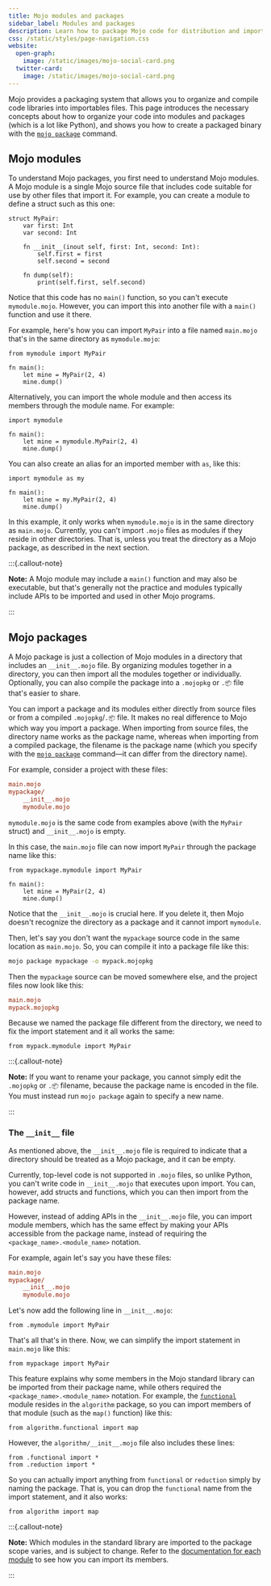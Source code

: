 ```yaml
---
title: Mojo modules and packages
sidebar_label: Modules and packages
description: Learn how to package Mojo code for distribution and importing.
css: /static/styles/page-navigation.css
website:
  open-graph:
    image: /static/images/mojo-social-card.png
  twitter-card:
    image: /static/images/mojo-social-card.png
---
```


Mojo provides a packaging system that allows you to organize and compile code
libraries into importables files. This page introduces the necessary concepts
about how to organize your code into modules and packages (which is a lot
like Python), and shows you how to create a packaged binary with the [`mojo
package`](/mojo/cli/package.html) command.

## Mojo modules

To understand Mojo packages, you first need to understand Mojo modules. A
Mojo module is a single Mojo source file that includes code suitable for use
by other files that import it. For example, you can create a module
to define a struct such as this one:

```{.mojo filename="mymodule.mojo"}
struct MyPair:
    var first: Int
    var second: Int

    fn __init__(inout self, first: Int, second: Int):
        self.first = first
        self.second = second

    fn dump(self):
        print(self.first, self.second)
```

Notice that this code has no `main()` function, so you can't execute
`mymodule.mojo`. However, you can import this into another file with a
`main()` function and use it there.

For example, here's how you can import `MyPair` into a file named `main.mojo`
that's in the same directory as `mymodule.mojo`:

```{.mojo filename="main.mojo"}
from mymodule import MyPair

fn main():
    let mine = MyPair(2, 4)
    mine.dump()
```

Alternatively, you can import the whole module and then access its members
through the module name. For example:

```{.mojo filename="main.mojo"}
import mymodule

fn main():
    let mine = mymodule.MyPair(2, 4)
    mine.dump()
```

You can also create an alias for an imported member with `as`, like this:

```{.mojo filename="main.mojo"}
import mymodule as my

fn main():
    let mine = my.MyPair(2, 4)
    mine.dump()
```

In this example, it only works when `mymodule.mojo` is in the same directory as
`main.mojo`. Currently, you can't import `.mojo` files as modules if they
reside in other directories. That is, unless you treat the directory as a Mojo
package, as described in the next section.

:::{.callout-note}

**Note:** A Mojo module may include a `main()` function and may also be
executable, but that's generally not the practice and modules typically include
APIs to be imported and used in other Mojo programs.

:::

## Mojo packages

A Mojo package is just a collection of Mojo modules in a directory that
includes an `__init__.mojo` file. By organizing modules together in a
directory, you can then import all the modules together or individually.
Optionally, you can also compile the package into a `.mojopkg` or `.📦` file
that's easier to share.

You can import a package and its modules either directly from source files or
from a compiled `.mojopkg`/`.📦` file. It makes no real difference to Mojo
which way you import a package. When importing from source files, the directory
name works as the package name, whereas when importing from a compiled package,
the filename is the package name (which you specify with the [`mojo
package`](/mojo/cli/package.html) command—it can differ from the directory
name).

For example, consider a project with these files:

```ini
main.mojo
mypackage/
    __init__.mojo
    mymodule.mojo
```

`mymodule.mojo` is the same code from examples above (with the `MyPair`
struct) and `__init__.mojo` is empty.

In this case, the `main.mojo` file can now import `MyPair` through the package
name like this:

```{.mojo filename="main.mojo"}
from mypackage.mymodule import MyPair

fn main():
    let mine = MyPair(2, 4)
    mine.dump()
```

Notice that the `__init__.mojo` is crucial here. If you delete it, then Mojo
doesn't recognize the directory as a package and it cannot import `mymodule`.

Then, let's say you don't want the `mypackage` source code in the same location
as `main.mojo`. So, you can compile it into a package file like this:

```sh
mojo package mypackage -o mypack.mojopkg
```

Then the `mypackage` source can be moved somewhere else, and the project
files now look like this:

```ini
main.mojo
mypack.mojopkg
```

Because we named the package file different from the directory, we need to fix
the import statement and it all works the same:

```{.mojo filename="main.mojo"}
from mypack.mymodule import MyPair
```

:::{.callout-note}

**Note:** If you want to rename your package, you cannot simply edit the
`.mojopkg` or `.📦` filename, because the package name is encoded in the file.
You must instead run `mojo package` again to specify a new name.

:::

### The `__init__` file

As mentioned above, the `__init__.mojo` file is required to indicate that a
directory should be treated as a Mojo package, and it can be empty.

Currently, top-level code is not supported in `.mojo` files, so unlike Python,
you can't write code in `__init__.mojo` that executes upon import. You can,
however, add structs and functions, which you can then import from the package
name.

However, instead of adding APIs in the `__init__.mojo` file, you can import
module members, which has the same effect by making your APIs accessible from
the package name, instead of requiring the `<package_name>.<module_name>`
notation.

For example, again let's say you have these files:

```ini
main.mojo
mypackage/
    __init__.mojo
    mymodule.mojo
```

Let's now add the following line in `__init__.mojo`:

```{.mojo filename="__init__.mojo"}
from .mymodule import MyPair
```

That's all that's in there. Now, we can simplify the import statement in
`main.mojo` like this:

```{.mojo filename="main.mojo"}
from mypackage import MyPair
```

This feature explains why some members in the Mojo standard library can be
imported from their package name, while others required the
`<package_name>.<module_name>` notation. For example, the
[`functional`](/mojo/stdlib/algorithm/functional.html) module resides in the
`algorithm` package, so you can import members of that module (such as the
`map()` function) like this:

```mojo
from algorithm.functional import map
```

However, the `algorithm/__init__.mojo` file also includes these lines:

```{.mojo filename="algorithm/__init__.mojo"}
from .functional import *
from .reduction import *
```

So you can actually import anything from `functional` or `reduction` simply by
naming the package. That is, you can drop the `functional` name from the import
statement, and it also works:

```mojo
from algorithm import map
```

:::{.callout-note}

**Note:** Which modules in the standard library are imported to the package
scope varies, and is subject to change. Refer to the [documentation for each
module](/mojo/lib.html) to see how you can import its members.

:::
